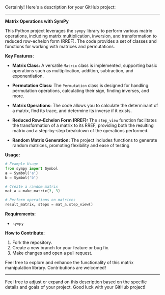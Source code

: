 Certainly! Here's a description for your GitHub project:

---

**Matrix Operations with SymPy**

This Python project leverages the `sympy` library to perform various matrix operations, including matrix multiplication, inversion, and transformation to reduced row-echelon form (RREF). The code provides a set of classes and functions for working with matrices and permutations.

**Key Features:**
- **Matrix Class:** A versatile `Matrix` class is implemented, supporting basic operations such as multiplication, addition, subtraction, and exponentiation.
  
- **Permutation Class:** The `Permutation` class is designed for handling permutation operations, calculating their sign, finding inverses, and more.

- **Matrix Operations:** The code allows you to calculate the determinant of a matrix, find its trace, and determine its inverse if it exists.

- **Reduced Row-Echelon Form (RREF):** The `step_view` function facilitates the transformation of a matrix to its RREF, providing both the resulting matrix and a step-by-step breakdown of the operations performed.

- **Random Matrix Generation:** The project includes functions to generate random matrices, promoting flexibility and ease of testing.

**Usage:**
```python
# Example Usage
from sympy import Symbol
a = Symbol('a')
b = Symbol('b')

# Create a random matrix
mat_a = make_matrix(3, 3)

# Perform operations on matrices
result_matrix, steps = mat_a.step_view()
```

**Requirements:**
- `sympy`

**How to Contribute:**
1. Fork the repository.
2. Create a new branch for your feature or bug fix.
3. Make changes and open a pull request.

Feel free to explore and enhance the functionality of this matrix manipulation library. Contributions are welcomed!

---

Feel free to adjust or expand on this description based on the specific details and goals of your project. Good luck with your GitHub project!
